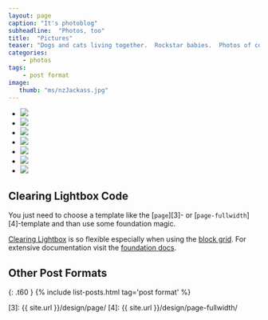```yaml
---
layout: page
caption: "It's photoblog"
subheadline:  "Photos, too"
title:  "Pictures"
teaser: "Dogs and cats living together.  Rockstar babies.  Photos of coffee... all in one place"
categories:
    - photos
tags:
    - post format
image:
   thumb: "ms/nzJackass.jpg"
---
```



<ul class="clearing-thumbs small-block-grid-3" data-clearing>
  <li><a href="{{ site.url }}/images/ms/castlerock.jpg"><img  data-caption="" class="th" src="{{ site.url }}/images/ms/castlerock.jpg"></a></li>
  <li><a href="{{ site.url }}/images/ms/alright.jpg"><img  data-caption="" class="th" src="{{ site.url }}/images/ms/alright.jpg"></a></li>
  <li><a href="{{ site.url }}/images/ms/calaveras.jpg"><img  data-caption="" class="th" src="{{ site.url }}/images/ms/calaveras.jpg"></a></li>
  <li><a href="{{ site.url }}/images/ms/lu3.jpg"><img  data-caption="" class="th" src="{{ site.url }}/images/ms/lu3.jpg"></a></li>
  <li><a href="{{ site.url }}/images/ms/enzo.jpg"><img  data-caption="" class="th" src="{{ site.url }}/images/ms/enzo.jpg"></a></li>
  <li><a href="{{ site.url }}/images/ms/michellepfeifferPano.jpg"><img  data-caption="" class="th" src="{{ site.url }}/images/ms/michellepfeifferPano.jpg"></a></li>
  <li><a href="{{ site.url }}/images/ms/nzJackass.jpg"><img  data-caption="" class="th" src="{{ site.url }}/images/ms/nzJackass.jpg"></a></li>
</ul>

## Clearing Lightbox Code

You just need to choose a template like the [`page`][3]- or [`page-fullwidth`][4]-template and than use some foundation magic.

[Clearing Lightbox][1] is so flexible especially when using the [block grid][2]. For extensive documentation visit the [foundation docs][1].

## Other Post Formats
{: .t60 }
{% include list-posts.html tag='post format' %}



 [1]: http://foundation.zurb.com/docs/components/clearing.html
 [2]: http://foundation.zurb.com/docs/components/block_grid.html
 [3]: {{ site.url }}/design/page/
 [4]: {{ site.url }}/design/page-fullwidth/
